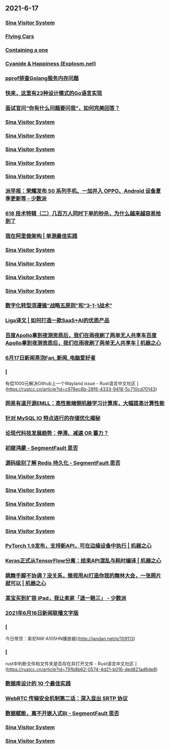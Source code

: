 
## 2021-6-17

### [Sina Visitor System](https://weibo.com/1402400261/KkyrT4ILW)

### [Flying Cars](https://datagenetics.com/blog/june32021/index.html)

### [Containing a one](https://datagenetics.com/blog/june22021/index.html)

### [Cyanide & Happiness (Explosm.net)](http://www.explosm.net/comics/5900/)

### [pprof排查Golang服务内存问题](https://www.infoq.cn/article/56c801b339241fd80c3b8f616)

### [快来，这里有23种设计模式的Go语言实现](https://www.infoq.cn/article/b2ec1ad3029cb232724ac1005)

### [面试官问“你有什么问题要问我”，如何完美回答？](https://www.infoq.cn/article/b13972da76ea25202893d82d4)

### [Sina Visitor System](https://weibo.com/1402400261/KkyODsF8o)

### [Sina Visitor System](https://weibo.com/1402400261/KkyLaEjJt)

### [Sina Visitor System](https://weibo.com/1402400261/KkyIY7jP6)

### [Sina Visitor System](https://weibo.com/1402400261/KkyDirV0V)

### [Sina Visitor System](https://weibo.com/1715118170/KkyJyaieS)

### [派早报：荣耀发布 50 系列手机、一加并入 OPPO、Android 设备夏季更新等 - 少数派](https://sspai.com/post/67277)

### [618 技术特辑（二）几百万人同时下单的秒杀，为什么越来越容易抢到了](https://www.infoq.cn/article/e292a4978c5323c9e9b5a3425)

### [我在阿里做架构 | 单测最佳实践](https://www.infoq.cn/article/5bdc454b875db1e07a3032d9d)

### [Sina Visitor System](https://weibo.com/1715118170/KkzjO14hw)

### [Sina Visitor System](https://weibo.com/1715118170/KkzdJeJlP)

### [Sina Visitor System](https://weibo.com/1715118170/Kkz7Wb9Qm)

### [Sina Visitor System](https://weibo.com/1715118170/Kkz4W3PXK)

### [数字化转型须遵循“战略五原则”和“3-1-1战术”](https://www.infoq.cn/article/e3e88dcfdfe6c9eadc7d020f5)

### [Liga译文 | 如何打造一款SaaS+AI的优质产品](https://www.infoq.cn/article/cbf4063fe315638e7bf8f1817)

### [百度Apollo拿到夜测资质后，我们在雨夜刷了两单无人共享车百度Apollo拿到夜测资质后，我们在雨夜刷了两单无人共享车 | 机器之心](https://www.jiqizhixin.com/articles/2021-06-17)

### [6月17日新闻茶泡Fan_新闻_电脑爱好者](https://www.cfan.com.cn/2021/0617/135289.shtml)

### [
有偿1000元解决Github上一个Wayland issue - Rust语言中文社区
](https://rustcc.cn/article?id=c978ec6b-28f6-4333-9418-5c710cd70143)

### [网易有道开源EMLL：高性能端侧机器学习计算库，大幅提高计算性能](https://www.infoq.cn/article/2ad2971a9854736a185145a41)

### [针对 MySQL IO 特点进行的存储优化揭秘](https://www.infoq.cn/article/91af94e8e54dcf46824f8e275)

### [论现代科技发展趋势：停滞、减速 OR 蓄力？](https://www.infoq.cn/article/bfcaec9c002954d114d3409fd)

### [初窥鸿蒙 - SegmentFault 思否](https://segmentfault.com/a/1190000040158589)

### [源码级别了解 Redis 持久化 - SegmentFault 思否](https://segmentfault.com/a/1190000040186654)

### [Sina Visitor System](https://weibo.com/1715118170/KkzUNjKgu)

### [Sina Visitor System](https://weibo.com/1715118170/KkzOeDlXU)

### [Sina Visitor System](https://weibo.com/1715118170/KkzMZzif7)

### [Sina Visitor System](https://weibo.com/1715118170/KkzCb67yN)

### [Sina Visitor System](https://weibo.com/1715118170/Kkzwo4KY1)

### [PyTorch 1.9发布，支持新API，可在边缘设备中执行 | 机器之心](https://www.jiqizhixin.com/articles/2021-06-17-4)

### [Keras正式从TensorFlow分离：结束API混乱与耗时编译 | 机器之心](https://www.jiqizhixin.com/articles/2021-06-17-3)

### [跳舞手脚不协调？没关系，微视用AI打造你我的舞林大会，一张照片就可以 | 机器之心](https://www.jiqizhixin.com/articles/2021-06-17-2)

### [某宝买到扩容 iPad，我让卖家「退一赔三」 - 少数派](https://sspai.com/post/67209)

### [2021年6月16日新闻联播文字版](http://www.xwlb.net.cn/20177.html)

### [
今日带货：索尼NW-A105HN播放器](http://jandan.net/p/109113)

### [
rust中判断文件和文件夹是否存在并打开文件 - Rust语言中文社区
](https://rustcc.cn/article?id=791b8b62-0574-4d21-b016-ded821ad6de8)

### [数据库设计的 10 个最佳实践](https://www.infoq.cn/article/3b801d1cb32f1bd557e73e1c3)

### [WebRTC 传输安全机制第二话：深入显出 SRTP 协议](https://www.infoq.cn/article/a35380d0e5a47786dffab1605)

### [数据赋能，离不开嵌入式BI - SegmentFault 思否](https://segmentfault.com/a/1190000040189730)

### [Sina Visitor System](https://weibo.com/1402400261/KkzX78zqW)

### [Sina Visitor System](https://weibo.com/1715118170/KkA0xlASO)